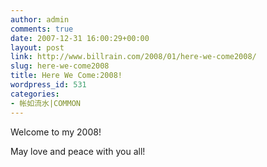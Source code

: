 ```yaml
---
author: admin
comments: true
date: 2007-12-31 16:00:29+00:00
layout: post
link: http://www.billrain.com/2008/01/here-we-come2008/
slug: here-we-come2008
title: Here We Come:2008!
wordpress_id: 531
categories:
- 帐如流水|COMMON
---
```


Welcome to my 2008!




May love and peace with you all!



